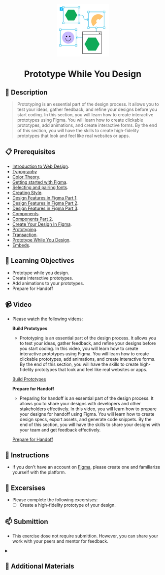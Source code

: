 <div align="center">
    <img src="../images/prototyping.webp" alt="Logo" height="170" align="center">
    <h1 align="center">Prototype While You Design</h1>
</div>

## 📝 Description
> Prototyping is an essential part of the design process. It allows you to test your ideas, gather feedback, and refine your designs before you start coding. In this section, you will learn how to create interactive prototypes using Figma. You will learn how to create clickable prototypes, add animations, and create interactive forms. By the end of this section, you will have the skills to create high-fidelity prototypes that look and feel like real websites or apps.

## 📋 Prerequisites
- [Introduction to Web Design](./web-design/01_web-design-concepts.md).
- [Typography](./02_typography.md)
- [Color Theory](./web-design/04_color_theory.md).
- [Getting started with Figma](./web-design/03_getting_started_with_Figma.md).
- [Selecting and pairing fonts](./web-design/05_fonts_and_colors.md).
- [Creating Style](./web-design/06_Figma_styling.md).
- [Design Features in Figma Part 1](./web-design/08_design_features_in_figma_part_1.md).
- [Design Features in Figma Part 2](./web-design/09_design_features_in_figma_part_2.md).
- [Design Features in Figma Part 3](./web-design/10_design_features_in_figma_part_3.md).
- [Components](./web-design/12_Create_Your_Design_In_Figma_part_1.md).
- [Components Part 2](./web-design/13_Create_Your_Design_In_Figma_part_2.md).
- [Create Your Design In Figma](./web-design/15_Create_Your_Design_In_Figma_part_3.md).
- [Prototyping](./web-design/16_prototyping_part_1.md).
- [Transaction](./web-design/17_prototyping_part_2.md).
- [Prototype While You Design](./web-design/19_prototyping_part_3.md).
- [Embeds](./web-design/20_embeds.md).

## 🎯 Learning Objectives
- Prototype while you design.
- Create interactive prototypes.    
- Add animations to your prototypes.
- Prepare for Handoff 


## 📹 Video

- Please watch the following videos:
   <br>

    **Build Prototypes**
    - Prototyping is an essential part of the design process. It allows you to test your ideas, gather feedback, and refine your designs before you start coding. In this video, you will learn how to create interactive prototypes using Figma. You will learn how to create clickable prototypes, add animations, and create interactive forms. By the end of this section, you will have the skills to create high-fidelity prototypes that look and feel like real websites or apps.

    <a href="https://www.youtube.com/watch?v=lTIeZ2ahEkQ&list=PLXDU_eVOJTx7QHLShNqIXL1Cgbxj7HlN4&index=4" target="_blank">Build Prototypes</a>

    **Prepare for Handoff**
    - Preparing for handoff is an essential part of the design process. It allows you to share your designs with developers and other stakeholders effectively. In this video, you will learn how to prepare your designs for handoff using Figma. You will learn how to create design specs, export assets, and generate code snippets. By the end of this section, you will have the skills to share your designs with your team and get feedback effectively.

    <a href="https://www.youtube.com/watch?v=EQ_FL6u8EyM&list=PLXDU_eVOJTx7QHLShNqIXL1Cgbxj7HlN4&index=5" target="_blank">Prepare for Handoff</a>


## 🔧 Instructions
- If you don't have an account on [Figma](https://www.figma.com/), please create one and familiarize yourself with the platform.
## 🚀 Excersises
- Please complete the following excersises:
    - [ ] Create a high-fidelity prototype of your design.

## 📫 Submittion
- This exercise dose not require submittion. However, you can share your work with your peers and mentor for feedback.

<details>
    <summary>
        <h2>📌 Additional Materials</h2>
    </summary>
    <hr style="height:1px;border-width:0;color:gray;background-color:dark">
    <i>
        These are all optional, but if you're interested in exploring this topic further, here are some resources to help you.
    </i>

<br>
    <ul>
    <li><a href="https://www.youtube.com/watch?v=Vx8jyVTazew" target="_blank">How to Put Prototype Video in Device Mockup</a></li>
    </ul>
</details>
